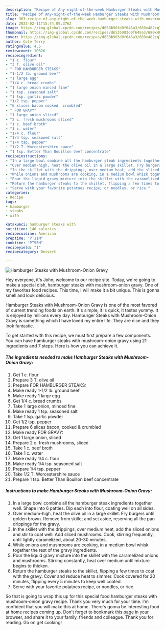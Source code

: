 ```yaml
---
description: "Recipe of Any-night-of-the-week Hamburger Steaks with Mushroom-Onion Gravy"
title: "Recipe of Any-night-of-the-week Hamburger Steaks with Mushroom-Onion Gravy"
slug: 363-recipe-of-any-night-of-the-week-hamburger-steaks-with-mushroom-onion-gravy
date: 2022-02-11T15:44:09.376Z
image: https://img-global.cpcdn.com/recipes/d653b903d0f646a3/680x482cq70/hamburger-steaks-with-mushroom-onion-gravy-recipe-main-photo.jpg
thumbnail: https://img-global.cpcdn.com/recipes/d653b903d0f646a3/680x482cq70/hamburger-steaks-with-mushroom-onion-gravy-recipe-main-photo.jpg
cover: https://img-global.cpcdn.com/recipes/d653b903d0f646a3/680x482cq70/hamburger-steaks-with-mushroom-onion-gravy-recipe-main-photo.jpg
author: Cole Terry
ratingvalue: 4.5
reviewcount: 10326
recipeingredient:
- "1 c. flour"
- "3 T. olive oil"
- " FOR HAMBURGER STEAKS"
- "1-1/2 lb. ground beef"
- "1 large egg"
- "1/4 c. bread crumbs"
- "1 large onion minced fine"
- "1 tsp. seasoned salt"
- "1 tsp. garlic powder"
- "1/2 tsp. pepper"
- "6 slices bacon cooked  crumbled"
- " FOR GRAVY"
- "1 large onion sliced"
- "2 c. fresh mushrooms sliced"
- "1 c. beef broth"
- "1 c. water"
- "1/4 c. flour"
- "1/4 tsp. seasoned salt"
- "1/4 tsp. pepper"
- "1/2 T. Worcestershire sauce"
- "1 tsp. Better Than Bouillon beef concentrate"
recipeinstructions:
- "In a large bowl combine all the hamburger steak ingredients together well. Shape into 6 patties. Dip each into flour, coating well on all sides."
- "Over medium-high, heat the olive oil in a large skillet. Fry burgers until golden brown. Remove from skillet and set aside, reserving all the pan drippings for the gravy."
- "In the skillet with the drippings, over medium heat, add the sliced onions and stir to coat well. Add sliced mushrooms. Cook, stirring frequently, until lightly caramelized, about 20-30 minutes."
- "While onions and mushrooms are cooking, in a medium bowl whisk together the rest of the gravy ingredients."
- "Pour the liquid gravy mixture into the skillet with the caramelized onions and mushrooms. Stirring constantly, heat over medium until mixture begins to thicken."
- "Return the hamburger steaks to the skillet, flipping a few times to coat with the gravy. Cover and reduce heat to simmer. Cook covered for 20 minutes, flipping every 5 minutes to keep well coated."
- "Serve with your favorite potatoes recipe, or noodles, or rice."
categories:
- Recipe
tags:
- hamburger
- steaks
- with

katakunci: hamburger steaks with 
nutrition: 146 calories
recipecuisine: American
preptime: "PT11M"
cooktime: "PT55M"
recipeyield: "1"
recipecategory: Dessert

---
```



![Hamburger Steaks with Mushroom-Onion Gravy](https://img-global.cpcdn.com/recipes/d653b903d0f646a3/680x482cq70/hamburger-steaks-with-mushroom-onion-gravy-recipe-main-photo.jpg)

Hey everyone, it's John, welcome to our recipe site. Today, we're going to make a special dish, hamburger steaks with mushroom-onion gravy. One of my favorites food recipes. This time, I will make it a bit unique. This is gonna smell and look delicious.



Hamburger Steaks with Mushroom-Onion Gravy is one of the most favored of current trending foods on earth. It's simple, it is quick, it tastes yummy. It is enjoyed by millions every day. Hamburger Steaks with Mushroom-Onion Gravy is something which I have loved my entire life. They are nice and they look fantastic.


To get started with this recipe, we must first prepare a few components. You can have hamburger steaks with mushroom-onion gravy using 21 ingredients and 7 steps. Here is how you can achieve it.

<!--inarticleads1-->

##### The ingredients needed to make Hamburger Steaks with Mushroom-Onion Gravy:

1. Get 1 c. flour
1. Prepare 3 T. olive oil
1. Prepare  FOR HAMBURGER STEAKS:
1. Make ready 1-1/2 lb. ground beef
1. Make ready 1 large egg
1. Get 1/4 c. bread crumbs
1. Take 1 large onion, minced fine
1. Make ready 1 tsp. seasoned salt
1. Take 1 tsp. garlic powder
1. Get 1/2 tsp. pepper
1. Prepare 6 slices bacon, cooked &amp; crumbled
1. Make ready  FOR GRAVY:
1. Get 1 large onion, sliced
1. Prepare 2 c. fresh mushrooms, sliced
1. Take 1 c. beef broth
1. Take 1 c. water
1. Make ready 1/4 c. flour
1. Make ready 1/4 tsp. seasoned salt
1. Prepare 1/4 tsp. pepper
1. Take 1/2 T. Worcestershire sauce
1. Prepare 1 tsp. Better Than Bouillon beef concentrate




<!--inarticleads2-->

##### Instructions to make Hamburger Steaks with Mushroom-Onion Gravy:

1. In a large bowl combine all the hamburger steak ingredients together well. Shape into 6 patties. Dip each into flour, coating well on all sides.
1. Over medium-high, heat the olive oil in a large skillet. Fry burgers until golden brown. Remove from skillet and set aside, reserving all the pan drippings for the gravy.
1. In the skillet with the drippings, over medium heat, add the sliced onions and stir to coat well. Add sliced mushrooms. Cook, stirring frequently, until lightly caramelized, about 20-30 minutes.
1. While onions and mushrooms are cooking, in a medium bowl whisk together the rest of the gravy ingredients.
1. Pour the liquid gravy mixture into the skillet with the caramelized onions and mushrooms. Stirring constantly, heat over medium until mixture begins to thicken.
1. Return the hamburger steaks to the skillet, flipping a few times to coat with the gravy. Cover and reduce heat to simmer. Cook covered for 20 minutes, flipping every 5 minutes to keep well coated.
1. Serve with your favorite potatoes recipe, or noodles, or rice.




So that is going to wrap this up for this special food hamburger steaks with mushroom-onion gravy recipe. Thank you very much for your time. I'm confident that you will make this at home. There's gonna be interesting food at home recipes coming up. Don't forget to bookmark this page in your browser, and share it to your family, friends and colleague. Thank you for reading. Go on get cooking!

